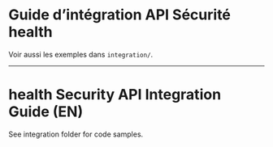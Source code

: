 # Guide d’intégration API Sécurité health

Voir aussi les exemples dans `integration/`.

---

# health Security API Integration Guide (EN)

See integration folder for code samples.
